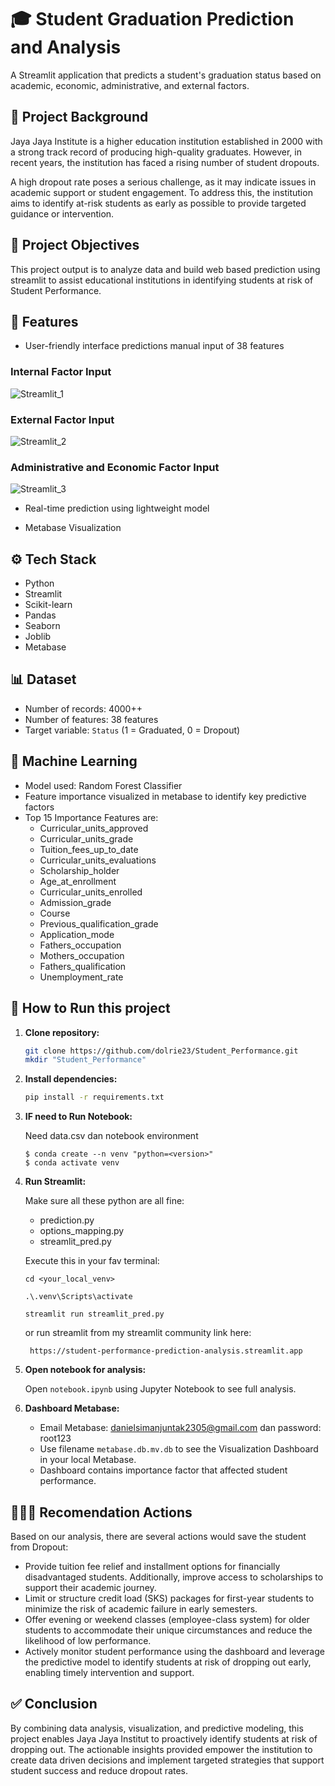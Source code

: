 # 🎓 Student Graduation Prediction and Analysis

A Streamlit application that predicts a student's graduation status
based on academic, economic, administrative, and external factors.

## 📌 Project Background
Jaya Jaya Institute is a higher education institution established in 2000
with a strong track record of producing high-quality graduates. 
However, in recent years, the institution has faced a rising number of student dropouts.

A high dropout rate poses a serious challenge, as it may indicate issues in academic support or student engagement.
To address this, the institution aims to identify at-risk students as early as possible to provide targeted guidance
or intervention.

## 📌 Project Objectives
This project output is to analyze data and build web based prediction using streamlit to assist educational institutions
in identifying students at risk of Student Performance.

## 📌 Features

- User-friendly interface predictions manual input of 38 features

### Internal Factor Input
![Streamlit_1](..\Student_Performance\dolrie23_streamlit_1.JPG)

### External Factor Input
![Streamlit_2](..\Student_Performance\dolrie23_streamlit_2.JPG)

### Administrative and Economic Factor Input
![Streamlit_3](..\Student_Performance\dolrie23_streamlit_3.JPG)

- Real-time prediction using lightweight model

- Metabase Visualization

## ⚙️ Tech Stack
- Python
- Streamlit
- Scikit-learn
- Pandas
- Seaborn
- Joblib
- Metabase

## 📊 Dataset
- Number of records: 4000++
- Number of features: 38 features
- Target variable: `Status` (1 = Graduated, 0 = Dropout)

## 🤖 Machine Learning
- Model used: Random Forest Classifier
- Feature importance visualized in metabase to identify key predictive factors
- Top 15 Importance Features are:
  - Curricular_units_approved
  - Curricular_units_grade
  - Tuition_fees_up_to_date
  - Curricular_units_evaluations
  - Scholarship_holder
  - Age_at_enrollment
  - Curricular_units_enrolled
  - Admission_grade
  - Course
  - Previous_qualification_grade
  - Application_mode
  - Fathers_occupation
  - Mothers_occupation
  - Fathers_qualification
  - Unemployment_rate


## 🚀 How to Run this project

1. **Clone repository:**
    ```bash
    git clone https://github.com/dolrie23/Student_Performance.git
    mkdir "Student_Performance"
    ```

2. **Install dependencies:**
    ```bash
    pip install -r requirements.txt
    ```
   
3. **IF need to Run Notebook:**
   
     Need data.csv dan notebook environment
   
     ```
     $ conda create --n venv "python=<version>"
     $ conda activate venv
     ```
   
4. **Run Streamlit:**
     
    Make sure all these python are all fine:
     - prediction.py
     - options_mapping.py
     - streamlit_pred.py
   
     Execute this in your fav terminal:
      ```
      cd <your_local_venv>
   
      .\.venv\Scripts\activate
   
      streamlit run streamlit_pred.py
      ```
   
    or run streamlit from my streamlit community link here:
    ```
     https://student-performance-prediction-analysis.streamlit.app
    ```

5. **Open notebook for analysis:**
    
     Open `notebook.ipynb` using Jupyter Notebook to see full analysis.

6. **Dashboard Metabase:**
      
   - Email Metabase: danielsimanjuntak2305@gmail.com dan password: root123
   - Use filename `metabase.db.mv.db` to see the Visualization Dashboard in your local Metabase.
   - Dashboard contains importance factor that affected student performance.

## 🤸🏻‍♂️ Recomendation Actions

Based on our analysis, there are several actions would save the student from Dropout:

-  Provide tuition fee relief and installment options for financially disadvantaged students. Additionally, improve access to scholarships to support their academic journey.
- Limit or structure credit load (SKS) packages for first-year students to minimize the risk of academic failure in early semesters. 
- Offer evening or weekend classes (employee-class system) for older students to accommodate their unique circumstances and reduce the likelihood of low performance. 
- Actively monitor student performance using the dashboard and leverage the predictive model to identify students at risk of dropping out early, enabling timely intervention and support.

## ✅ Conclusion

By combining data analysis, visualization, and predictive modeling, this project enables Jaya Jaya Institut to 
proactively identify students at risk of dropping out. The actionable insights provided empower the institution 
to create data driven decisions and implement targeted strategies that support student success and reduce dropout rates.